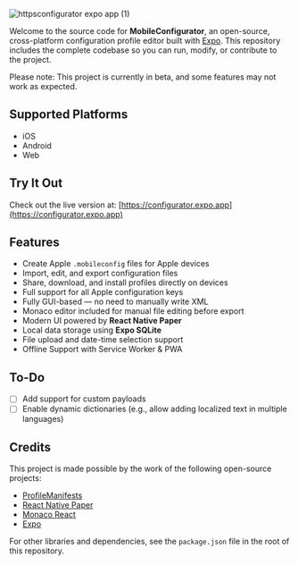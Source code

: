 
![httpsconfigurator expo app (1)](https://github.com/user-attachments/assets/268e37f4-698d-4720-a662-a946c12019dd)




Welcome to the source code for **MobileConfigurator**, an open-source, cross-platform configuration profile editor built with [Expo](https://expo.dev). This repository includes the complete codebase so you can run, modify, or contribute to the project. 

Please note: This project is currently in beta, and some features may not work as expected.



## Supported Platforms

- iOS  
- Android  
- Web  

## Try It Out

Check out the live version at: [https://configurator.expo.app](https://configurator.expo.app)

## Features

- Create Apple `.mobileconfig` files for Apple devices  
- Import, edit, and export configuration files  
- Share, download, and install profiles directly on devices  
- Full support for all Apple configuration keys  
- Fully GUI-based — no need to manually write XML  
- Monaco editor included for manual file editing before export
- Modern UI powered by **React Native Paper**  
- Local data storage using **Expo SQLite**  
- File upload and date-time selection support
- Offline Support with Service Worker & PWA

## To-Do

- [ ] Add support for custom payloads  
- [ ] Enable dynamic dictionaries (e.g., allow adding localized text in multiple languages)  

## Credits

This project is made possible by the work of the following open-source projects:

- [ProfileManifests](https://github.com/ProfileManifests/ProfileManifests)  
- [React Native Paper](https://github.com/callstack/react-native-paper)  
- [Monaco React](https://github.com/suren-atoyan/monaco-react)  
- [Expo](https://github.com/expo/expo)  

For other libraries and dependencies, see the `package.json` file in the root of this repository.
